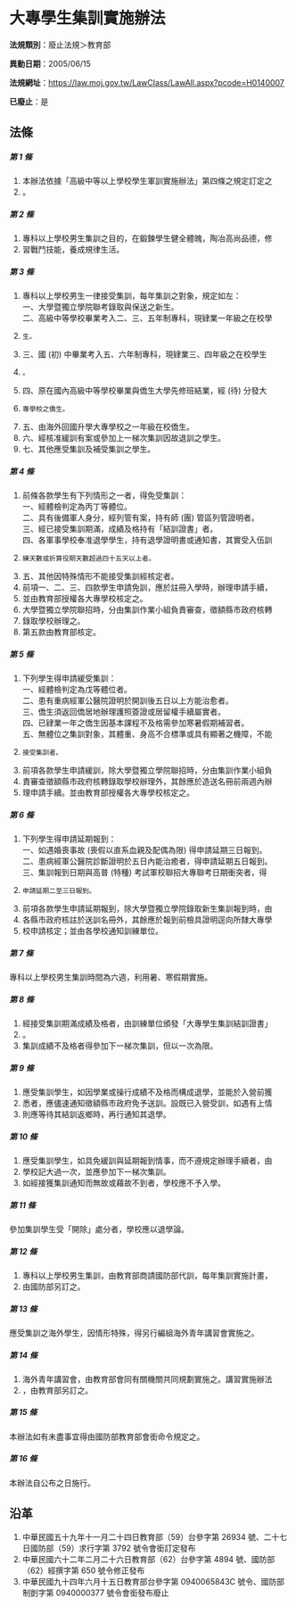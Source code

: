 # 大專學生集訓實施辦法

**法規類別**：廢止法規＞教育部

**異動日期**：2005/06/15  

**法規網址**：https://law.moj.gov.tw/LawClass/LawAll.aspx?pcode=H0140007

**已廢止**：是



## 法條
##### 第 1 條
1. 本辦法依據「高級中等以上學校學生軍訓實施辦法」第四條之規定訂定之
1. 。

##### 第 2 條
1. 專科以上學校男生集訓之目的，在鍛鍊學生健全體魄，陶冶高尚品德，修
1. 習戰鬥技能，養成規律生活。

##### 第 3 條
1. 專科以上學校男生一律接受集訓，每年集訓之對象，規定如左：  
一、大學暨獨立學院聯考錄取與保送之新生。  
二、高級中等學校畢業考入二、三、五年制專科，現肄業一年級之在校學
1.     生。
1. 三、國 (初) 中畢業考入五、六年制專科，現肄業三、四年級之在校學生
1.     。
1. 四、原在國內高級中等學校畢業與僑生大學先修班結業，經 (待) 分發大
1.     專學校之僑生。
1. 五、由海外回國升學大專學校之一年級在校僑生。
1. 六、經核准緩訓有案或參加上一梯次集訓因故退訓之學生。
1. 七、其他應受集訓及補受集訓之學生。

##### 第 4 條
1. 前條各款學生有下列情形之一者，得免受集訓：  
一、經體檢判定為丙丁等體位。  
二、具有後備軍人身分，經列管有案，持有師 (團) 管區列管證明者。  
三、經已接受集訓期滿，成績及格持有「結訓證書」者。  
四、各軍事學校奉准退學學生，持有退學證明書或通知書，其實受入伍訓
1.     練天數或折算役期天數超過四十五天以上者。
1. 五、其他因特殊情形不能接受集訓經核定者。
1. 前項一、二、三、四款學生申請免訓，應於註冊入學時，辦理申請手續，
1. 並由教育部授權各大專學校核定之。
1. 大學暨獨立學院聯招時，分由集訓作業小組負責審查，徵額縣市政府核轉
1. 錄取學校辦理之。
1. 第五款由教育部核定。

##### 第 5 條
1. 下列學生得申請緩受集訓：  
一、經體檢判定為戊等體位者。  
二、患有重病經軍公醫院證明於開訓後五日以上方能治愈者。  
三、僑生須返回僑居地辦理護照簽證或居留權手續屬實者。  
四、已肄業一年之僑生因基本課程不及格需參加寒暑假期補習者。  
五、無體位之集訓對象，其體重、身高不合標準或具有顯著之機障，不能
1.     接受集訓者。
1. 前項各款學生申請緩訓，除大學暨獨立學院聯招時，分由集訓作業小組負
1. 責審查徵額縣市政府核轉錄取學校辦理外，其餘應於造送名冊前兩週內辦
1. 理申請手續。並由教育部授權各大專學校核定之。

##### 第 6 條
1. 下列學生得申請延期報到：  
一、如遇婚喪事故 (喪假以直系血親及配偶為限) 得申請延期三日報到。  
二、患病經軍公醫院診斷證明於五日內能治癒者，得申請延期五日報到。  
三、集訓報到日期與高普 (特種) 考試軍校聯招大專聯考日期衝突者，得
1.     申請延期二至三日報到。
1. 前項各款學生申請延期報到，除大學暨獨立學院錄取新生集訓報到時，由
1. 各縣市政府核註於送訓名冊外，其餘應於報到前檢具證明逕向所隸大專學
1. 校申請核定；並由各學校通知訓練單位。

##### 第 7 條
專科以上學校男生集訓時間為六週，利用暑、寒假期實施。

##### 第 8 條
1. 經接受集訓期滿成績及格者，由訓練單位頒發「大專學生集訓結訓證書」
1. 。
1. 集訓成績不及格者得參加下一梯次集訓，但以一次為限。

##### 第 9 條
1. 應受集訓學生，如因學業或操行成績不及格而構成退學，並能於入營前獲
1. 悉者，應儘速通知徵額縣市政府免予送訓。設既已入營受訓，如遇有上情
1. 則應等待其結訓返鄉時，再行通知其退學。

##### 第 10 條
1. 應受集訓學生，如具免緩訓與延期報到情事，而不遵規定辦理手續者，由
1. 學校記大過一次，並應參加下一梯次集訓。
1. 如經接獲集訓通知而無故或藉故不到者，學校應不予入學。

##### 第 11 條
參加集訓學生受「開除」處分者，學校應以退學論。

##### 第 12 條
1. 專科以上學校男生集訓，由教育部商請國防部代訓，每年集訓實施計畫，
1. 由國防部另訂之。

##### 第 13 條
應受集訓之海外學生，因情形特殊，得另行編組海外青年講習會實施之。

##### 第 14 條
1. 海外青年講習會，由教育部會同有關機關共同規劃實施之。講習實施辦法
1. ，由教育部另訂之。

##### 第 15 條
本辦法如有未盡事宜得由國防部教育部會銜命令規定之。

##### 第 16 條
本辦法自公布之日施行。

## 沿革
1. 中華民國五十九年十一月二十四日教育部（59）台參字第 26934  號、二十七日國防部（59）求行字第 3792 號令會銜訂定發布
1. 中華民國六十二年二月二十六日教育部（62）台參字第 4894 號、國防部（62）經撰字第 650  號令修正發布
1. 中華民國九十四年六月十五日教育部台參字第 0940065843C  號令、國防部制剴字第 0940000377 號令會銜發布廢止

